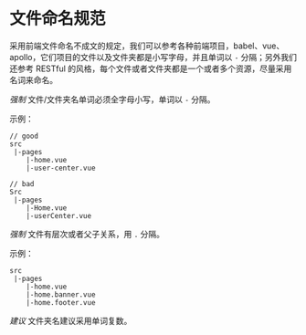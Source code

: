 # 文件命名规范
采用前端文件命名不成文的规定，我们可以参考各种前端项目，babel、vue、apollo，它们项目的文件以及文件夹都是小写字母，并且单词以 `-` 分隔；另外我们还参考 RESTful 的风格，每个文件或者文件夹都是一个或者多个资源，尽量采用名词来命名。

*强制* 文件/文件夹名单词必须全字母小写，单词以 `-` 分隔。

示例：
```
// good
src
 |-pages
    |-home.vue
    |-user-center.vue

// bad
Src
 |-pages
    |-Home.vue
    |-userCenter.vue
```

*强制* 文件有层次或者父子关系，用 `.` 分隔。

示例：
```
src
 |-pages
    |-home.vue
    |-home.banner.vue
    |-home.footer.vue
```

*建议* 文件夹名建议采用单词复数。